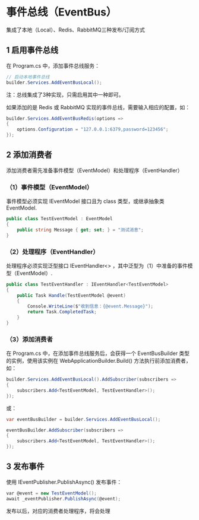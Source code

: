 # 事件总线（EventBus）

集成了本地（Local）、Redis、RabbitMQ三种发布/订阅方式



## 1 启用事件总线

在 Program.cs 中，添加事件总线服务：

```csharp
// 启动本地事件总线
builder.Services.AddEventBusLocal();
```

注：总线集成了3种实现，只需启用其中一种即可。

如果添加的是 Redis 或 RabbitMQ 实现的事件总线，需要输入相应的配置，如：

```csharp
builder.Services.AddEventBusRedis(options =>
{
    options.Configuration = "127.0.0.1:6379,password=123456";
});
```



## 2 添加消费者

添加消费者需先准备事件模型（EventModel）和处理程序（EventHandler）

### （1）事件模型（EventModel）

事件模型必须实现 IEventModel 接口且为 class 类型，或继承抽象类 EventModel.

```csharp
public class TestEventModel : EventModel
{
    public string Message { get; set; } = "测试消息";
}
```

### （2）处理程序（EventHandler）

处理程序必须实现泛型接口 IEventHandler<> ，其中泛型为（1）中准备的事件模型（EventModel）.

```csharp
public class TestEventHandler : IEventHandler<TestEventModel>
{
    public Task Handle(TestEventModel @event)
    {
        Console.WriteLine($"收到信息：{@event.Message}");
        return Task.CompletedTask;
    }
}
```

### （3）添加消费者

在 Program.cs 中，在添加事件总线服务后，会获得一个 EventBusBuilder 类型的实例，使用该实例在 WebApplicationBuilder.Build() 方法执行前添加消费者，如：

```csharp
builder.Services.AddEventBusLocal().AddSubscriber(subscribers =>
{
    subscribers.Add<TestEventModel, TestEventHandler>();
});
```

或：

```csharp
var eventBusBuilder = builder.Services.AddEventBusLocal();

eventBusBuilder.AddSubscriber(subscribers =>
{
    subscribers.Add<TestEventModel, TestEventHandler>();
});
```



## 3 发布事件

使用 IEventPublisher.PublishAsync() 发布事件：

```csharp
var @event = new TestEventModel();
await _eventPublisher.PublishAsync(@event);
```

发布以后，对应的消费者处理程序，将会处理
